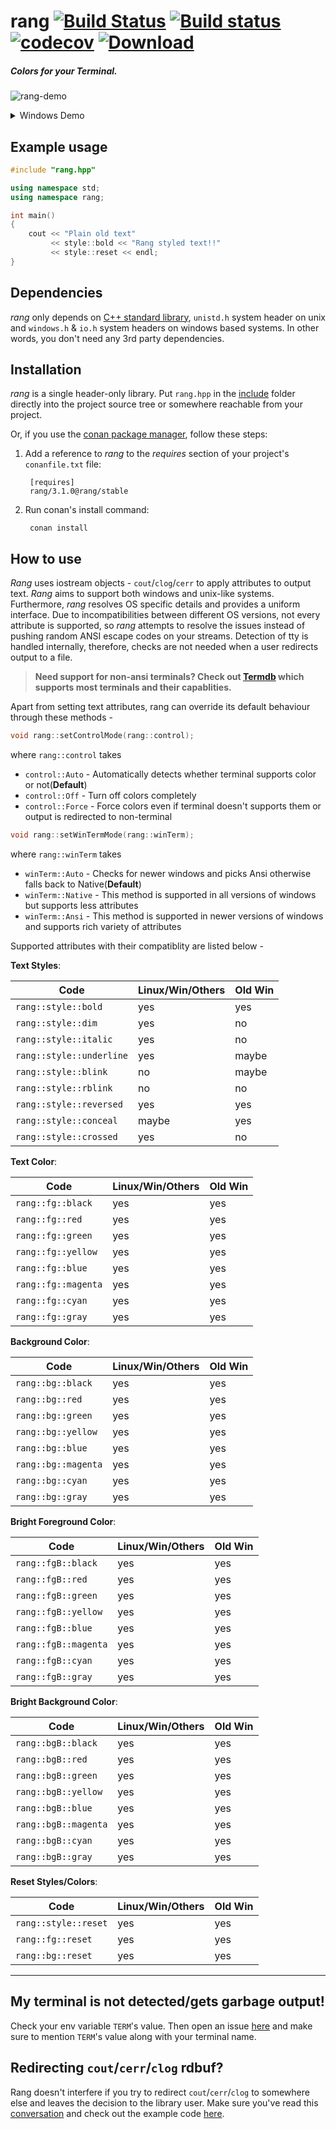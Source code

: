 # rang [![Build Status](https://travis-ci.org/agauniyal/rang.svg?branch=master)](https://travis-ci.org/agauniyal/rang) [![Build status](https://ci.appveyor.com/api/projects/status/jqpdoelli38h2a7w?svg=true)](https://ci.appveyor.com/project/agauniyal/rang) [![codecov](https://codecov.io/gh/agauniyal/rang/branch/master/graph/badge.svg)](https://codecov.io/gh/agauniyal/rang) [ ![Download](https://api.bintray.com/packages/agauniyal/rang/rang%3Arang/images/download.svg) ](https://bintray.com/agauniyal/rang/rang%3Arang/_latestVersion)

##### Colors for your Terminal.

![rang-demo](https://cloud.githubusercontent.com/assets/7630575/13501282/0bd00074-e18c-11e5-9848-5bd1f20566d9.gif)
<details>
 <summary>Windows Demo</summary>

![rang-windows-demo](https://cloud.githubusercontent.com/assets/11349690/19836886/8134975e-9ebe-11e6-9ee4-c4657784ff3b.gif)
</details>


Example usage
-------------

```c++
#include "rang.hpp"

using namespace std;
using namespace rang;

int main()
{
    cout << "Plain old text"
         << style::bold << "Rang styled text!!"
         << style::reset << endl;
}
```

Dependencies
------------
*rang* only depends on [C++ standard library](http://en.cppreference.com/w/cpp/header), `unistd.h` system header on unix and `windows.h` & `io.h` system headers on windows based systems. In other words, you don't need any 3rd party dependencies.


Installation
------------

*rang* is a single header-only library. Put `rang.hpp` in the [include](include) folder directly into the project source tree or somewhere reachable from your project.

Or, if you use the [conan package manager](https://www.conan.io/), follow these steps:

1. Add a reference to *rang* to the *requires* section of your project's `conanfile.txt` file:

        [requires]
        rang/3.1.0@rang/stable

2. Run conan's install command:

        conan install


## How to use

*Rang* uses iostream objects - `cout`/`clog`/`cerr` to apply attributes to output text. *Rang* aims to support both windows and unix-like systems. Furthermore, *rang* resolves OS specific details and provides a uniform interface. Due to incompatibilities between different OS versions, not every attribute is supported, so *rang* attempts to resolve the issues instead of pushing random ANSI escape codes on your streams. Detection of tty is handled internally, therefore, checks are not needed when a user redirects output to a file.

> **Need support for non-ansi terminals? Check out [Termdb](https://github.com/agauniyal/termdb) which supports most terminals and their capablities.**

Apart from setting text attributes, rang can override its default behaviour through these methods -
```cpp
void rang::setControlMode(rang::control);
```
where `rang::control` takes
 - `control::Auto` - Automatically detects whether terminal supports color or not(**Default**)
 - `control::Off` - Turn off colors completely
 - `control::Force` - Force colors even if terminal doesn't supports them or output is redirected to non-terminal

```cpp
void rang::setWinTermMode(rang::winTerm);
```
where `rang::winTerm` takes
 - `winTerm::Auto` - Checks for newer windows and picks Ansi otherwise falls back to Native(**Default**)
 - `winTerm::Native` - This method is supported in all versions of windows but supports less attributes
 - `winTerm::Ansi` - This method is supported in newer versions of windows and supports rich variety of attributes


Supported attributes with their compatiblity are listed below -

**Text Styles**:

| Code | Linux/Win/Others | Old Win
| ---- | --------- | ------ |
| `rang::style::bold`      | yes   | yes   |
| `rang::style::dim`       | yes   | no    |
| `rang::style::italic`    | yes   | no    |
| `rang::style::underline` | yes   | maybe |
| `rang::style::blink`     | no    | maybe |
| `rang::style::rblink`    | no    | no    |
| `rang::style::reversed`  | yes   | yes   |
| `rang::style::conceal`   | maybe | yes   |
| `rang::style::crossed`   | yes   | no    |

**Text Color**:

| Code | Linux/Win/Others | Old Win
| ---- | --------- | ------ |
| `rang::fg::black`     | yes | yes |
| `rang::fg::red`       | yes | yes |
| `rang::fg::green`     | yes | yes |
| `rang::fg::yellow`    | yes | yes |
| `rang::fg::blue`      | yes | yes |
| `rang::fg::magenta`   | yes | yes |
| `rang::fg::cyan`      | yes | yes |
| `rang::fg::gray`      | yes | yes |

**Background Color**:

| Code | Linux/Win/Others | Old Win
| ---- | --------- | ------ |
| `rang::bg::black`     | yes | yes |
| `rang::bg::red`       | yes | yes |
| `rang::bg::green`     | yes | yes |
| `rang::bg::yellow`    | yes | yes |
| `rang::bg::blue`      | yes | yes |
| `rang::bg::magenta`   | yes | yes |
| `rang::bg::cyan`      | yes | yes |
| `rang::bg::gray`      | yes | yes |

**Bright Foreground Color**:

| Code | Linux/Win/Others | Old Win
| ---- | --------- | ------ |
| `rang::fgB::black`     | yes | yes |
| `rang::fgB::red`       | yes | yes |
| `rang::fgB::green`     | yes | yes |
| `rang::fgB::yellow`    | yes | yes |
| `rang::fgB::blue`      | yes | yes |
| `rang::fgB::magenta`   | yes | yes |
| `rang::fgB::cyan`      | yes | yes |
| `rang::fgB::gray`      | yes | yes |

**Bright Background Color**:

| Code | Linux/Win/Others | Old Win
| ---- | --------- | ------ |
| `rang::bgB::black`     | yes | yes |
| `rang::bgB::red`       | yes | yes |
| `rang::bgB::green`     | yes | yes |
| `rang::bgB::yellow`    | yes | yes |
| `rang::bgB::blue`      | yes | yes |
| `rang::bgB::magenta`   | yes | yes |
| `rang::bgB::cyan`      | yes | yes |
| `rang::bgB::gray`      | yes | yes |

**Reset Styles/Colors**:

| Code | Linux/Win/Others | Old Win
| ---- | --------- | ------ |
| `rang::style::reset`  | yes   | yes |
| `rang::fg::reset`     | yes   | yes |
| `rang::bg::reset`     | yes   | yes |

-----
## My terminal is not detected/gets garbage output!

Check your env variable `TERM`'s value. Then open an issue [here](https://github.com/agauniyal/rang/issues/new) and make sure to mention `TERM`'s value along with your terminal name.

## Redirecting `cout`/`cerr`/`clog` rdbuf?

Rang doesn't interfere if you try to redirect `cout`/`cerr`/`clog` to somewhere else and leaves the decision to the library user. Make sure you've read this [conversation](https://github.com/agauniyal/rang/pull/77#issuecomment-360991652) and check out the example code [here](https://gist.github.com/kingseva/a918ec66079a9475f19642ec31276a21).

